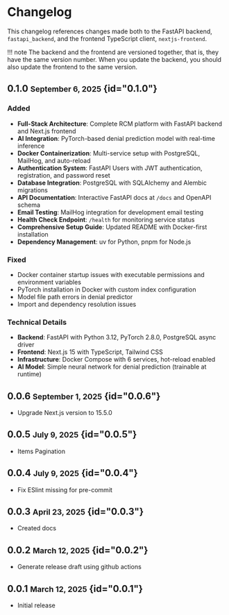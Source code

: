 # Changelog

This changelog references changes made both to the FastAPI backend, `fastapi_backend`, and the
frontend TypeScript client, `nextjs-frontend`.

!!! note
    The backend and the frontend are versioned together, that is, they have the same version number.
    When you update the backend, you should also update the frontend to the same version.

## 0.1.0 <small>September 6, 2025</small> {id="0.1.0"}

### Added
- **Full-Stack Architecture**: Complete RCM platform with FastAPI backend and Next.js frontend
- **AI Integration**: PyTorch-based denial prediction model with real-time inference
- **Docker Containerization**: Multi-service setup with PostgreSQL, MailHog, and auto-reload
- **Authentication System**: FastAPI Users with JWT authentication, registration, and password reset
- **Database Integration**: PostgreSQL with SQLAlchemy and Alembic migrations
- **API Documentation**: Interactive FastAPI docs at `/docs` and OpenAPI schema
- **Email Testing**: MailHog integration for development email testing
- **Health Check Endpoint**: `/health` for monitoring service status
- **Comprehensive Setup Guide**: Updated README with Docker-first installation
- **Dependency Management**: uv for Python, pnpm for Node.js

### Fixed
- Docker container startup issues with executable permissions and environment variables
- PyTorch installation in Docker with custom index configuration
- Model file path errors in denial predictor
- Import and dependency resolution issues

### Technical Details
- **Backend**: FastAPI with Python 3.12, PyTorch 2.8.0, PostgreSQL async driver
- **Frontend**: Next.js 15 with TypeScript, Tailwind CSS
- **Infrastructure**: Docker Compose with 6 services, hot-reload enabled
- **AI Model**: Simple neural network for denial prediction (trainable at runtime)

## 0.0.6 <small>September 1, 2025</small> {id="0.0.6"}

- Upgrade Next.js version to 15.5.0

## 0.0.5 <small>July 9, 2025</small> {id="0.0.5"}

- Items Pagination

## 0.0.4 <small>July 9, 2025</small> {id="0.0.4"}

- Fix ESlint missing for pre-commit

## 0.0.3 <small>April 23, 2025</small> {id="0.0.3"}

- Created docs

## 0.0.2 <small>March 12, 2025</small> {id="0.0.2"}

- Generate release draft using github actions

## 0.0.1 <small>March 12, 2025</small> {id="0.0.1"}

- Initial release

